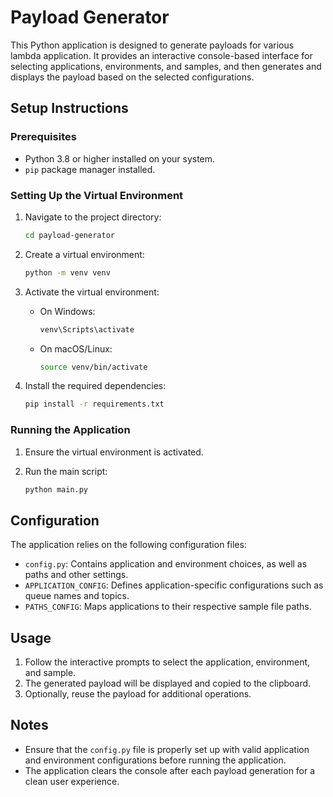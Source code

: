 # Payload Generator

This Python application is designed to generate payloads for various lambda application. It provides an interactive console-based interface for selecting applications, environments, and samples, and then generates and displays the payload based on the selected configurations.

## Setup Instructions

### Prerequisites

- Python 3.8 or higher installed on your system.
- `pip` package manager installed.

### Setting Up the Virtual Environment

1. Navigate to the project directory:

   ```bash
   cd payload-generator
   ```

2. Create a virtual environment:

   ```bash
   python -m venv venv
   ```

3. Activate the virtual environment:

   - On Windows:

     ```bash
     venv\Scripts\activate
     ```

   - On macOS/Linux:

     ```bash
     source venv/bin/activate
     ```

4. Install the required dependencies:

   ```bash
   pip install -r requirements.txt
   ```

### Running the Application

1. Ensure the virtual environment is activated.
2. Run the main script:

   ```bash
   python main.py
   ```

## Configuration

The application relies on the following configuration files:

- `config.py`: Contains application and environment choices, as well as paths and other settings.
- `APPLICATION_CONFIG`: Defines application-specific configurations such as queue names and topics.
- `PATHS_CONFIG`: Maps applications to their respective sample file paths.

## Usage

1. Follow the interactive prompts to select the application, environment, and sample.
2. The generated payload will be displayed and copied to the clipboard.
3. Optionally, reuse the payload for additional operations.

## Notes

- Ensure that the `config.py` file is properly set up with valid application and environment configurations before running the application.
- The application clears the console after each payload generation for a clean user experience.
